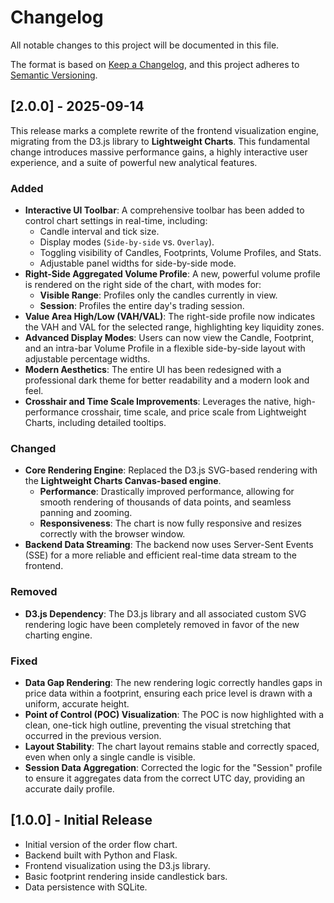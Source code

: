 # Changelog

All notable changes to this project will be documented in this file.

The format is based on [Keep a Changelog](https://keepachangelog.com/en/1.0.0/),
and this project adheres to [Semantic Versioning](https://semver.org/spec/v2.0.html).

## [2.0.0] - 2025-09-14

This release marks a complete rewrite of the frontend visualization engine, migrating from the D3.js library to **Lightweight Charts**. This fundamental change introduces massive performance gains, a highly interactive user experience, and a suite of powerful new analytical features.

### Added

-   **Interactive UI Toolbar**: A comprehensive toolbar has been added to control chart settings in real-time, including:
    -   Candle interval and tick size.
    -   Display modes (`Side-by-side` vs. `Overlay`).
    -   Toggling visibility of Candles, Footprints, Volume Profiles, and Stats.
    -   Adjustable panel widths for side-by-side mode.
-   **Right-Side Aggregated Volume Profile**: A new, powerful volume profile is rendered on the right side of the chart, with modes for:
    -   **Visible Range**: Profiles only the candles currently in view.
    -   **Session**: Profiles the entire day's trading session.
-   **Value Area High/Low (VAH/VAL)**: The right-side profile now indicates the VAH and VAL for the selected range, highlighting key liquidity zones.
-   **Advanced Display Modes**: Users can now view the Candle, Footprint, and an intra-bar Volume Profile in a flexible side-by-side layout with adjustable percentage widths.
-   **Modern Aesthetics**: The entire UI has been redesigned with a professional dark theme for better readability and a modern look and feel.
-   **Crosshair and Time Scale Improvements**: Leverages the native, high-performance crosshair, time scale, and price scale from Lightweight Charts, including detailed tooltips.

### Changed

-   **Core Rendering Engine**: Replaced the D3.js SVG-based rendering with the **Lightweight Charts Canvas-based engine**.
    -   **Performance**: Drastically improved performance, allowing for smooth rendering of thousands of data points, and seamless panning and zooming.
    -   **Responsiveness**: The chart is now fully responsive and resizes correctly with the browser window.
-   **Backend Data Streaming**: The backend now uses Server-Sent Events (SSE) for a more reliable and efficient real-time data stream to the frontend.

### Removed

-   **D3.js Dependency**: The D3.js library and all associated custom SVG rendering logic have been completely removed in favor of the new charting engine.

### Fixed

-   **Data Gap Rendering**: The new rendering logic correctly handles gaps in price data within a footprint, ensuring each price level is drawn with a uniform, accurate height.
-   **Point of Control (POC) Visualization**: The POC is now highlighted with a clean, one-tick high outline, preventing the visual stretching that occurred in the previous version.
-   **Layout Stability**: The chart layout remains stable and correctly spaced, even when only a single candle is visible.
-   **Session Data Aggregation**: Corrected the logic for the "Session" profile to ensure it aggregates data from the correct UTC day, providing an accurate daily profile.

## [1.0.0] - Initial Release

-   Initial version of the order flow chart.
-   Backend built with Python and Flask.
-   Frontend visualization using the D3.js library.
-   Basic footprint rendering inside candlestick bars.
-   Data persistence with SQLite.